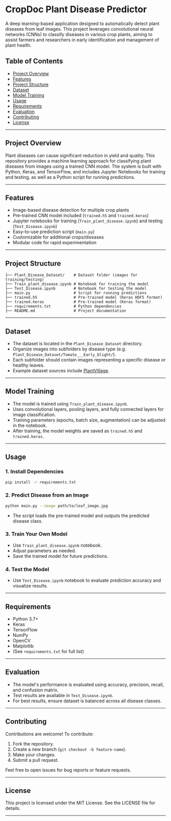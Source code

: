 # CropDoc Plant Disease Predictor

A deep learning-based application designed to automatically detect plant diseases from leaf images. This project leverages convolutional neural networks (CNNs) to classify diseases in various crop plants, aiming to assist farmers and researchers in early identification and management of plant health.

## Table of Contents

- [Project Overview](#project-overview)
- [Features](#features)
- [Project Structure](#project-structure)
- [Dataset](#dataset)
- [Model Training](#model-training)
- [Usage](#usage)
- [Requirements](#requirements)
- [Evaluation](#evaluation)
- [Contributing](#contributing)
- [License](#license)

---

## Project Overview

Plant diseases can cause significant reduction in yield and quality. This repository provides a machine learning approach for classifying plant diseases from images using a trained CNN model. The system is built with Python, Keras, and TensorFlow, and includes Jupyter Notebooks for training and testing, as well as a Python script for running predictions.

---

## Features

- Image-based disease detection for multiple crop plants
- Pre-trained CNN model included (`trained.h5` and `trained.keras`)
- Jupyter notebooks for training (`Train_plant_disease.ipynb`) and testing (`Test_Disease.ipynb`)
- Easy-to-use prediction script (`main.py`)
- Customizable for additional crops/diseases
- Modular code for rapid experimentation

---

## Project Structure

```
├── Plant_Disease_Dataset/    # Dataset folder (images for training/testing)
├── Train_plant_disease.ipynb # Notebook for training the model
├── Test_Disease.ipynb        # Notebook for testing the model
├── main.py                   # Script for running predictions
├── trained.h5                # Pre-trained model (Keras HDF5 format)
├── trained.keras             # Pre-trained model (Keras format)
├── requirements.txt          # Python dependencies
├── README.md                 # Project documentation
```

---

## Dataset

- The dataset is located in the `Plant_Disease_Dataset` directory.
- Organize images into subfolders by disease type (e.g. `Plant_Disease_Dataset/Tomato___Early_blight/`).
- Each subfolder should contain images representing a specific disease or healthy leaves.
- Example dataset sources include [PlantVillage](https://www.kaggle.com/datasets/emmarex/plantdisease).

---

## Model Training

- The model is trained using `Train_plant_disease.ipynb`.
- Uses convolutional layers, pooling layers, and fully connected layers for image classification.
- Training parameters (epochs, batch size, augmentation) can be adjusted in the notebook.
- After training, the model weights are saved as `trained.h5` and `trained.keras`.

---

## Usage

### 1. Install Dependencies

```bash
pip install -r requirements.txt
```

### 2. Predict Disease from an Image

```bash
python main.py --image path/to/leaf_image.jpg
```
- The script loads the pre-trained model and outputs the predicted disease class.

### 3. Train Your Own Model

- Use `Train_plant_disease.ipynb` notebook.
- Adjust parameters as needed.
- Save the trained model for future predictions.

### 4. Test the Model

- Use `Test_Disease.ipynb` notebook to evaluate prediction accuracy and visualize results.

---

## Requirements

- Python 3.7+
- Keras
- TensorFlow
- NumPy
- OpenCV
- Matplotlib
- (See `requirements.txt` for full list)

---

## Evaluation

- The model's performance is evaluated using accuracy, precision, recall, and confusion matrix.
- Test results are available in `Test_Disease.ipynb`.
- For best results, ensure dataset is balanced across all disease classes.

---

## Contributing

Contributions are welcome! To contribute:
1. Fork the repository.
2. Create a new branch (`git checkout -b feature-name`).
3. Make your changes.
4. Submit a pull request.

Feel free to open issues for bug reports or feature requests.

---

## License

This project is licensed under the MIT License. See the LICENSE file for details.

---

